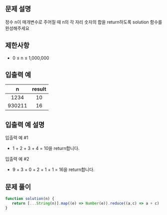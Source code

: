 ## 문제 설명
정수 n이 매개변수로 주어질 때 n의 각 자리 숫자의 합을 return하도록 solution 함수를 완성해주세요

## 제한사항
- 0 ≤ n ≤ 1,000,000
## 입출력 예
n	| result
:--:|:--:
1234	|10
930211	|16

## 입출력 예 설명

입출력 예 #1

- 1 + 2 + 3 + 4 = 10을 return합니다.

입출력 예 #2

- 9 + 3 + 0 + 2 + 1 + 1 = 16을 return합니다.

## 문제 풀이
```js
function solution(n) {
   return [...String(n)].map((e) => Number(e)).reduce((a,c) => a + c)
}
```